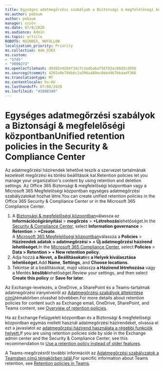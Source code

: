 ```yaml
---
title: Egységes adatmegőrzési szabályok a Biztonsági & megfelelőségi központban
ms.author: pebaum
author: pebaum
manager: scotv
ms.date: 07/8/2020
ms.audience: Admin
ms.topic: article
ROBOTS: NOINDEX, NOFOLLOW
localization_priority: Priority
ms.collection: Adm_O365
ms.custom:
- "5745"
- "9000273"
ms.openlocfilehash: d9d92e9284f34c7c1edba6af56f02ac88d3cd956
ms.sourcegitcommit: 4265a9e79db6c2a396aa80ec0ebd467bbaadf366
ms.translationtype: MT
ms.contentlocale: hu-HU
ms.lasthandoff: 07/08/2020
ms.locfileid: "45088340"
---
```

# <a name="unified-retention-policies-in-the-security--compliance-center"></a><span data-ttu-id="c24ae-102">Egységes adatmegőrzési szabályok a Biztonsági & megfelelőségi központban</span><span class="sxs-lookup"><span data-stu-id="c24ae-102">Unified retention policies in the Security & Compliance Center</span></span>

<span data-ttu-id="c24ae-103">Az adatmegőrzési házirendek lehetővé teszik a szervezet tartalmának kezelését megőrzési és törlési beállítások kal.</span><span class="sxs-lookup"><span data-stu-id="c24ae-103">Retention policies let you manage your organization's content by using retention and deletion settings.</span></span> <span data-ttu-id="c24ae-104">Az Office 365 Biztonsági & megfelelőségi központban vagy a Microsoft 365 Megfelelőségi központban egységes adatmegőrzési szabályzatokat hozhat létre.</span><span class="sxs-lookup"><span data-stu-id="c24ae-104">You can create unified retention policies in the Office 365 Security & Compliance Center or in the Microsoft 365 Compliance Center.</span></span> 

1. <span data-ttu-id="c24ae-105">A [Biztonsági & megfelelőségi központban](https://go.microsoft.com/fwlink/p/?linkid=2077143)válassza az **Információcégirányítási**  >  **megőrzés**  >  **+Létrehozás**lehetőséget.</span><span class="sxs-lookup"><span data-stu-id="c24ae-105">In the [Security & Compliance Center](https://go.microsoft.com/fwlink/p/?linkid=2077143), select **Information governance** > **Retention** > **+Create**.</span></span> <br/>
    <span data-ttu-id="c24ae-106">A [Microsoft 365 Megfelelőségi központban](https://go.microsoft.com/fwlink/p/?linkid=2077149)válassza a **Policies**  >  **Házirendek adatok > adatmegőrzési > + Új adatmegőrzési házirend lehetőséget.**</span><span class="sxs-lookup"><span data-stu-id="c24ae-106">In the [Microsoft 365 Compliance Center](https://go.microsoft.com/fwlink/p/?linkid=2077149), select **Policies** > **Data > Retention > + New retention policy.**</span></span>
2. <span data-ttu-id="c24ae-107">Adja hozzá **a Nevet,** **a Beállításokat**és **a Helyek kiválasztása lehetőséget.**</span><span class="sxs-lookup"><span data-stu-id="c24ae-107">Add **Name**, **Settings**, and **Choose locations**.</span></span>
3. <span data-ttu-id="c24ae-108">Tekintse át a beállításokat, majd válassza **a Házirend létrehozása** vagy a Mentés **később**lehetőséget.</span><span class="sxs-lookup"><span data-stu-id="c24ae-108">Review your settings, and then select **Create this policy** or **Save for later**.</span></span>  
      
<span data-ttu-id="c24ae-109">Az Exchange-levelezés, a OneDrive, a SharePoint és a Teams-tartalmak adatmegőrzési irányelveiről az [Adatmegőrzési szabályok áttekintése című](https://go.microsoft.com/fwlink/?linkid=2127785)témakörben olvashat bővebben.</span><span class="sxs-lookup"><span data-stu-id="c24ae-109">For more details about retention policies for content such as Exchange email, OneDrive, SharePoint, and Teams content, see [Overview of retention policies](https://go.microsoft.com/fwlink/?linkid=2127785).</span></span>  
    
<span data-ttu-id="c24ae-110">Ha az Exchange Felügyeleti központban és a Biztonsági & megfelelőségi központban egymás mellett használ adatmegőrzési házirendeket, olvassa el ezt a javaslatot az [adatmegőrzési házirend használata a régebbi funkciók helyett.](https://docs.microsoft.com/microsoft-365/compliance/retention-policies?view=o365-worldwide#use-a-retention-policy-instead-of-older-features)</span><span class="sxs-lookup"><span data-stu-id="c24ae-110">If you are using retention policies side by side in the Exchange admin center and the Security & Compliance Center, see this recommendation to [Use a retention policy instead of older features](https://docs.microsoft.com/microsoft-365/compliance/retention-policies?view=o365-worldwide#use-a-retention-policy-instead-of-older-features).</span></span>  
    
<span data-ttu-id="c24ae-111">A Teams-megőrzésről további információt az [Adatmegőrzési szabályzatok a Teamsben című témakörben talál.](https://docs.microsoft.com/microsoftteams/retention-policies)</span><span class="sxs-lookup"><span data-stu-id="c24ae-111">For specific information about Teams retention, see [Retention policies in Teams](https://docs.microsoft.com/microsoftteams/retention-policies).</span></span>